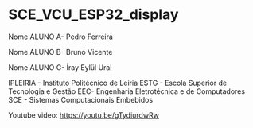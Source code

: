 # SCE_VCU_ESP32_display
Nome ALUNO A- Pedro Ferreira

Nome ALUNO B- Bruno Vicente 

Nome ALUNO C- İray Eylül Ural


IPLEIRIA - Instituto Politécnico de Leiria ESTG - Escola Superior de Tecnologia e Gestão EEC- Engenharia Eletrotécnica e de Computadores SCE - Sistemas Computacionais Embebidos


Youtube video: https://youtu.be/gTydiurdwRw
